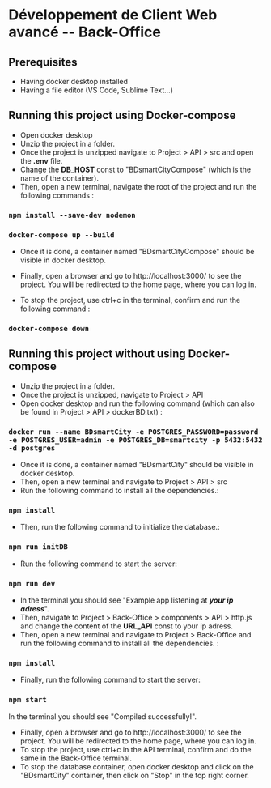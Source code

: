 # Développement de Client Web avancé -- Back-Office

## Prerequisites
- Having docker desktop installed
- Having a file editor (VS Code, Sublime Text...)

## Running this project using Docker-compose
- Open docker desktop
- Unzip the project in a folder.
- Once the project is unzipped navigate to Project > API > src and open the **.env** file.
- Change the **DB_HOST** const to "BDsmartCityCompose" (which is the name of the container).
- Then, open a new terminal, navigate the root of the project and run the following commands :

### `npm install --save-dev nodemon`

### `docker-compose up --build`

- Once it is done, a container named "BDsmartCityCompose" should be visible in docker desktop.

- Finally, open a browser and go to http://localhost:3000/ to see the project.
You will be redirected to the home page, where you can log in.

- To stop the project, use ctrl+c in the terminal, confirm and run the following command :

### `docker-compose down`

## Running this project without using Docker-compose
- Unzip the project in a folder.
- Once the project is unzipped, navigate to Project > API 
- Open docker desktop and run the following command (which can also be found in Project > API > dockerBD.txt) : 

### `docker run --name BDsmartCity -e POSTGRES_PASSWORD=password -e POSTGRES_USER=admin -e POSTGRES_DB=smartcity -p 5432:5432 -d postgres`

- Once it is done, a container named "BDsmartCity" should be visible in docker desktop. 
- Then, open a new terminal and navigate to Project > API > src 
- Run the following command to install all the dependencies.:

### `npm install`

- Then, run the following command to initialize the database.:

### `npm run initDB`

- Run the following command to start the server:

### `npm run dev`
- In the terminal you should see "Example app listening at _**your ip adress**_".
- Then, navigate to Project > Back-Office > components > API > http.js and change the content of the **URL_API** const to your ip adress.
- Then, open a new terminal and navigate to Project > Back-Office and run the following command to install all the dependencies. :

### `npm install`

- Finally, run the following command to start the server:

### `npm start`
In the terminal you should see "Compiled successfully!".

- Finally, open a browser and go to http://localhost:3000/ to see the project.
You will be redirected to the home page, where you can log in.
- To stop the project, use ctrl+c in the API terminal, confirm and do the same in the Back-Office terminal.
- To stop the database container, open docker desktop and click on the "BDsmartCity" container, then click on "Stop" in the top right corner.
